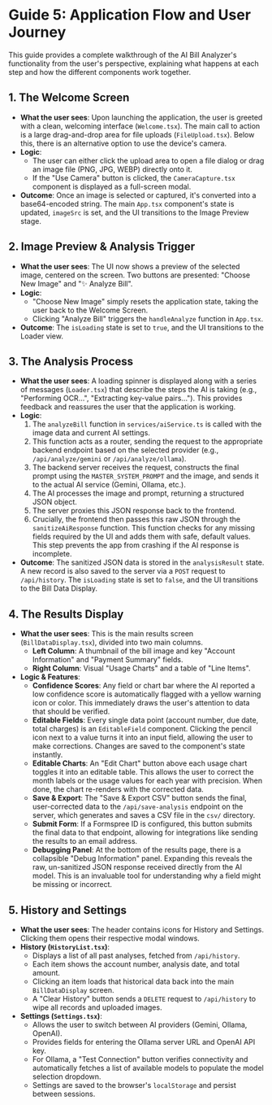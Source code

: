# Guide 5: Application Flow and User Journey

This guide provides a complete walkthrough of the AI Bill Analyzer's functionality from the user's perspective, explaining what happens at each step and how the different components work together.

## 1. The Welcome Screen

-   **What the user sees**: Upon launching the application, the user is greeted with a clean, welcoming interface (`Welcome.tsx`). The main call to action is a large drag-and-drop area for file uploads (`FileUpload.tsx`). Below this, there is an alternative option to use the device's camera.
-   **Logic**:
    -   The user can either click the upload area to open a file dialog or drag an image file (PNG, JPG, WEBP) directly onto it.
    -   If the "Use Camera" button is clicked, the `CameraCapture.tsx` component is displayed as a full-screen modal.
-   **Outcome**: Once an image is selected or captured, it's converted into a base64-encoded string. The main `App.tsx` component's state is updated, `imageSrc` is set, and the UI transitions to the Image Preview stage.

## 2. Image Preview & Analysis Trigger

-   **What the user sees**: The UI now shows a preview of the selected image, centered on the screen. Two buttons are presented: "Choose New Image" and "✨ Analyze Bill".
-   **Logic**:
    -   "Choose New Image" simply resets the application state, taking the user back to the Welcome Screen.
    -   Clicking "Analyze Bill" triggers the `handleAnalyze` function in `App.tsx`.
-   **Outcome**: The `isLoading` state is set to `true`, and the UI transitions to the Loader view.

## 3. The Analysis Process

-   **What the user sees**: A loading spinner is displayed along with a series of messages (`Loader.tsx`) that describe the steps the AI is taking (e.g., "Performing OCR...", "Extracting key-value pairs..."). This provides feedback and reassures the user that the application is working.
-   **Logic**:
    1.  The `analyzeBill` function in `services/aiService.ts` is called with the image data and current AI settings.
    2.  This function acts as a router, sending the request to the appropriate backend endpoint based on the selected provider (e.g., `/api/analyze/gemini` or `/api/analyze/ollama`).
    3.  The backend server receives the request, constructs the final prompt using the `MASTER_SYSTEM_PROMPT` and the image, and sends it to the actual AI service (Gemini, Ollama, etc.).
    4.  The AI processes the image and prompt, returning a structured JSON object.
    5.  The server proxies this JSON response back to the frontend.
    6.  Crucially, the frontend then passes this raw JSON through the `sanitizeAiResponse` function. This function checks for any missing fields required by the UI and adds them with safe, default values. This step prevents the app from crashing if the AI response is incomplete.
-   **Outcome**: The sanitized JSON data is stored in the `analysisResult` state. A new record is also saved to the server via a `POST` request to `/api/history`. The `isLoading` state is set to `false`, and the UI transitions to the Bill Data Display.

## 4. The Results Display

-   **What the user sees**: This is the main results screen (`BillDataDisplay.tsx`), divided into two main columns.
    -   **Left Column**: A thumbnail of the bill image and key "Account Information" and "Payment Summary" fields.
    -   **Right Column**: Visual "Usage Charts" and a table of "Line Items".
-   **Logic & Features**:
    -   **Confidence Scores**: Any field or chart bar where the AI reported a low confidence score is automatically flagged with a yellow warning icon or color. This immediately draws the user's attention to data that should be verified.
    -   **Editable Fields**: Every single data point (account number, due date, total charges) is an `EditableField` component. Clicking the pencil icon next to a value turns it into an input field, allowing the user to make corrections. Changes are saved to the component's state instantly.
    -   **Editable Charts**: An "Edit Chart" button above each usage chart toggles it into an editable table. This allows the user to correct the month labels or the usage values for each year with precision. When done, the chart re-renders with the corrected data.
    -   **Save & Export**: The "Save & Export CSV" button sends the final, user-corrected data to the `/api/save-analysis` endpoint on the server, which generates and saves a CSV file in the `csv/` directory.
    -   **Submit Form**: If a Formspree ID is configured, this button submits the final data to that endpoint, allowing for integrations like sending the results to an email address.
    -   **Debugging Panel**: At the bottom of the results page, there is a collapsible "Debug Information" panel. Expanding this reveals the raw, un-sanitized JSON response received directly from the AI model. This is an invaluable tool for understanding why a field might be missing or incorrect.

## 5. History and Settings

-   **What the user sees**: The header contains icons for History and Settings. Clicking them opens their respective modal windows.
-   **History (`HistoryList.tsx`)**:
    -   Displays a list of all past analyses, fetched from `/api/history`.
    -   Each item shows the account number, analysis date, and total amount.
    -   Clicking an item loads that historical data back into the main `BillDataDisplay` screen.
    -   A "Clear History" button sends a `DELETE` request to `/api/history` to wipe all records and uploaded images.
-   **Settings (`Settings.tsx`)**:
    -   Allows the user to switch between AI providers (Gemini, Ollama, OpenAI).
    -   Provides fields for entering the Ollama server URL and OpenAI API key.
    -   For Ollama, a "Test Connection" button verifies connectivity and automatically fetches a list of available models to populate the model selection dropdown.
    -   Settings are saved to the browser's `localStorage` and persist between sessions.
